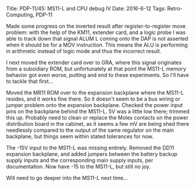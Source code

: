 Title: PDP-11/45: MS11-L and CPU debug IV
Date: 2016-6-12
Tags: Retro-Computing, PDP-11

Made some progress on the inverted result after register-to-register move problem: with the help of the KM11, extender
card, and a logic probe I was able to track down that signal ALUM L coming onto the DAP is not asserted when it should
be for a MOV instruction.  This means the ALU is performing in arithmetic instead of logic mode and thus the incorrect
result.

I next moved the extender card over to GRA, where this signal originates from a subsidiary ROM, but unfortunately at
that point the MS11-L memory behavior got even worse, putting and end to these experiments.  So I'll have to tackle
that first...

Moved the MR11 ROM over to the expansion backplane where the MS11-L resides, and it works fine there.  So it doesn't
seem to be a bus wiring or jumper problem onto the expansion backplane.  Checked the power input pins on the backplane
behind the MS11-L.  5V was a little low there; trimmed this up.  Probably need to clean or replace the Molex contacts
on the power distribution board in the cabinet, as it seems a few mV are being shed there needlessly compared to the output of the same regulator on the main backplane, but things seem within stated tolerances for now.

The -15V input to the MS11-L was missing entirely.  Removed the DD11 expansion backplane, and added jumpers between
the battery backup supply inputs and the corresponding main supply inputs, per documentation.  Now have -15 to the
MS11-L, but still no joy.

Will need to go deeper into the MS11-L next time...